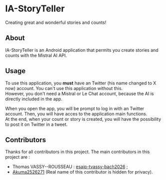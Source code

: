 # IA-StoryTeller
Creating great and wonderful stories and counts!
## About
IA-StoryTeller is an Android application that permits you create stories and counts with the Mistral AI API.
## Usage
To use this application, you **must** have an Twitter (his name changed to X now) account. You can't use this application without this.<br />However, you don't need a Mistral or Le Chat account, because the AI is directly included in the app.

When you open the app, you will be prompt to log in with an Twitter account. Then, you will have acces to the application main functions.<br />At the end, when your count or story is created, you will have the possibility to post it on Twitter in a tweet.
## Contributors
Thanks for all contributors in this project. The main contributors in this project are :
* Thomas VASSY--ROUSSEAU : [esaip-tvassy-bach2026](https://github.com/esaip-tvassy-bach2026) ;
* [Akuma2526271](https://github.com/Akuma2526271) (Real name of this contributor is hidden for privacy).